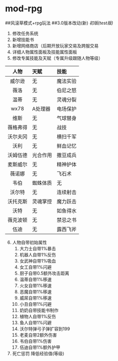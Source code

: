 # mod-rpg
##风滚草模式+rpg玩法
##3.0版本改动(新) *初版(test版)*
1. 修改任务系统
2. 新增技能书
3. 新增网络商店（后期开放玩家交易及跨服交易
4. 详细人物属性面板及技能属性面板
5. 修改专属技能及天赋（专属升级跟随人物等级）

|人物|天赋|技能|
|:--:|:--|:--|
|威尔逊|无|魔法实验|
|薇洛|无|伯尼之怒|
|温蒂|无|灵魂分裂|
|wx78|A处理器|电场保护|
|维斯|无|气球替身|
|薇格弗得|无|战技|
|沃尔夫冈|无|横扫千军|
|沃利|无|鲜血记忆|
|沃姆伍德|光合作用|撒豆成兵|
|麦斯威尔|无|精神护体|
|薇诺娜|无|飞石术|
|韦伯|蜘蛛体质|无|
|沃尔特|无|连续射击|
|沃托克斯|灵魂掌控|魔力跃击|
|沃特|无|如鱼得水|
|薇克波顿|无|禁忌之书|
|伍迪|无|露西飞斧|

6. 人物自带初始属性
   1. 大力士自带1%暴击 
   2. 机器人自带1%反伤 
   3. 女武神自带1%吸血 
   4. 女工自带1%闪避
   5. 厨子自带0.5额外攻击距离
   6. 温蒂自带1%移速 
   7. 火女自带1%移速 
   8. 恶魔自带1%移速 
   9. 威屌自带1%移速 
   10. 小丑自带1%闪避 
   11. 奶奶自带技能书制作 
   12. 植物人自带1%反伤 
   13. 鱼人自带1%闪避 
   14. 沃尔特弹弓子弹扩容到199 
   15. 老麦自带2额外伤害
   16. 韦伯自带1%伤害
   17. 伍迪自带1%额外护甲
7. 死亡惩罚 降低经验值(等级)

<!--
待完成：
1. 武器添加等级
2. 称号调整 √
3. 商店对接网站 √
4. 怪物安装技能 √  活动 存档等

5. 人形怪物
6. 多世界 √
7. 清理 √
8. 邮箱 √
9. 技能快捷键  自带复活 √
10. 收集任务 √
11. 调整价格 √
-->

<br/>
<!--
3.0版本改动(旧)<br/>
1.大改成就系统模式，修改为主线任务及支线任务模式 <br/>
2.修改技能获取方式，同时允许怪物拥有技能 <br/>
3.新增大量技能（天赋等） <br/>
4.新增部分装备（可能会和技能有重复功能） <br/>
5.新增装备套装属性 <br/>
6.交易系统*(延迟开发)* <br/>
7.称号系统微调 <br/>
a.组件改造，考虑技能使用组件监听事件还是直接组件相互注入 <br/>
b.网络变量使用replica + classify <br/>
<br>
天赋:<br/>
1.概率平衡： 概率事件达到基准值后一定会触发 <br/>
2.精打细算： 消耗品使用减少 <br/>
3.
<br>
其他创意记录： <br/>
1.天气控制仪，控制下雨 <br/>
2.骑行扫把（御剑飞行，考虑可行性） <br/>
3.牛角制作号角，代替call指令 <br/>
4.次元制作黑洞，代替跳转世界  <br/>
5.添加背景音乐 <br/>
6.角色互动，羁绊等(暂不考虑)<br/> 
7. 蜘蛛人带多把武器（先测试可行性） <br/>
8. 掉落改为概率，风滚草出货改为概率，都不是必出 <br/>
7.烹饪加入 酒（醉生梦死） <br/>
8.加入限制技能(或者道具)，永久只能使用多少次 <br/>
9.添加唯一一只无敌的蜗牛 <br/>
10.修改死亡惩罚，死亡等级-1 <br/>
11.加入风滚草探测，探测后物品锁定 <br/>
<br>
角色自带天赋（同时专属也改为角色自带）： <br/>
1.大力士自带1%暴击 <br/>
2.机器人自带1%反伤 <br/>
3.女武神自带1%吸血 <br/>
4.女工自带10%快速采集 <br/>
5.厨子自带10%快速烹饪 <br/>
6.温蒂自带1%移速 <br/>
7.火女自带1%移速 <br/>
8.恶魔自带1%移速 <br/>
9.威屌自带1%移速 <br/>
10.小丑自带1%闪避 <br/>
11.奶奶自带技能制作 <br/>
12.植物人自带1%回血 <br/>
13.鱼人自带1%闪避 <br/>
14.沃尔特自带1射程 <br/>
15.老麦自带1%精神护体 <br/>
<br>
<br>
套装： (待定) <br/>
1.猪皮套 <br/>
2.暗影套 <br/>
3.远古套 <br/>
4.薛定谔的猫尾+海森堡帽+德布罗意甲=量子套装 <br/>
5.空间权杖、空间之刃+时间管理帽=时空套 <br/>
6.懒惰的探索者、懒人棒槌+懒惰护符、咸鱼斗篷+忘却披风=懒人套 <br/>
7.触手棒+蜗牛头盔=野人套 <br/>
<br>
球状光虫,撒豆成兵
c_anounce("服务器即将更新mod！")

!!! 差一个继承
!!! 差一个恢复存档人物
!!  差 护符增加新属性 （寒冰护符的保鲜等）
-->
